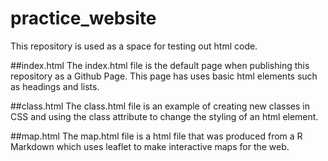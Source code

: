 # practice_website

This repository is used as a space for testing out html code.

##index.html
The index.html file is the default page when publishing this repository as a Github Page. This page has uses basic html elements such as headings and lists. 

##class.html
The class.html file is an example of creating new classes in CSS and using the class attribute to change the styling of an html element.

##map.html
The map.html file is a html file that was produced from a R Markdown which uses leaflet to make interactive maps for the web.
